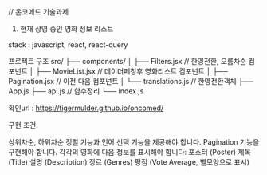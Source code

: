 // 온코메드 기술과제 

1. 현재 상영 중인 영화 정보 리스트

stack : javascript, react, react-query

프로젝트 구조
src/
├── components/
│   ├── Filters.jsx // 한영전환, 오름차순 컴포넌트
│   ├── MovieList.jsx  // 데이더페칭후 영화리스트 컴포넌트
│   ├── Pagination.jsx // 이전 다음 컴포넌트
│   └── translations.js // 한영전환객체
├── App.js
├── api.js // 함수정리
└── index.js

확인url : https://tigermulder.github.io/oncomed/

구현 조건:

상위차순, 하위차순 정렬 기능과 언어 선택 기능을 제공해야 합니다.
Pagination 기능을 구현해야 합니다.
각각의 영화에 다음 정보를 표시해야 합니다:
포스터 (Poster)
제목 (Title)
설명 (Description)
장르 (Genres)
평점 (Vote Average, 별모양으로 표시)